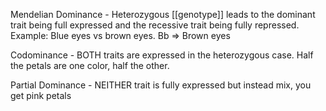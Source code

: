 Mendelian Dominance - Heterozygous [[genotype]] leads to the dominant trait being full expressed and the recessive trait being fully repressed. Example: Blue eyes vs brown eyes. Bb => Brown eyes


Codominance - BOTH traits are expressed in the heterozygous case. Half the petals are one color, half the other.


Partial Dominance - NEITHER trait is fully expressed but instead mix, you get pink petals 